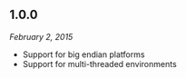 1.0.0
-----
*February 2, 2015*

* Support for big endian platforms
* Support for multi-threaded environments